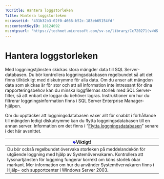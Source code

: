 ```yaml
---
TOCTitle: Hantera loggstorleken
Title: Hantera loggstorleken
ms:assetid: '431b32b3-02f0-4666-b52c-183eb65154fd'
ms:contentKeyID: 18124692
ms:mtpsurl: 'https://technet.microsoft.com/sv-se/library/Cc720271(v=WS.10)'
---
```


Hantera loggstorleken
=====================

Med loggningstjänsten skickas stora mängder data till SQL Server-databasen. Du bör kontrollera loggningsdatabasen regelbundet så att det finns tillräckligt med diskutrymme för alla data. Om du anser att mängden data som skickas är för stor och att all information inte intressant för dina rapporteringsbehov kan du minska loggfilernas storlek med SQL Server-filter, så att enbart de loggar du behöver lagras. Instruktioner om hur du filtrerar loggningsinformation finns i SQL Server Enterprise Manager-hjälpen.

Om du upptäcker att loggningsdatabasen växer allt för snabbt i förhållande till mängden ledigt diskutrymme kan du flytta loggningsdatabasen till en annan server. Information om det finns i ”[Flytta loggningsdatabasen](https://technet.microsoft.com/34ea8045-dc94-422e-9601-29927cfc1534)” senare i det här avsnittet.

| ![](images/Cc720271.Important(WS.10).gif)Viktigt!                                                                                                                                                                                                                                              |
|-----------------------------------------------------------------------------------------------------------------------------------------------------------------------------------------------------------------------------------------------------------------------------------------------------------------------------|
| Du bör också regelbundet övervaka storleken på meddelandekön för utgående loggning med hjälp av Systemövervakaren. Kontrollera att lyssnartjänsten för loggning fungerar korrekt om köns storlek ökar markant. Mer information om hur du använder Systemövervakaren finns i Hjälp- och supportcenter i Windows Server 2003. |
